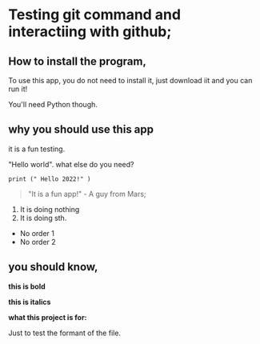 # Testing git command and interactiing with github; 

## How to install the program,

To use this app, you do not need to install it, just download iit and you can run it!  

You'll need Python though. 

## why you should use this app

it is a fun testing. 

"Hello world". what else do you need?

```
print (" Hello 2022!" )

```


>"It is a fun app!"  - A guy from Mars; 

1. It is doing nothing
2. It is doing sth.

- No order 1
- No order 2

 
## you should know,

**this is bold**

__this is italics__ 


**what this project is for:** 

Just to test the formant of the file. 


